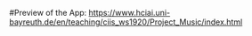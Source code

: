 #Preview of the App: https://www.hciai.uni-bayreuth.de/en/teaching/ciis_ws1920/Project_Music/index.html
